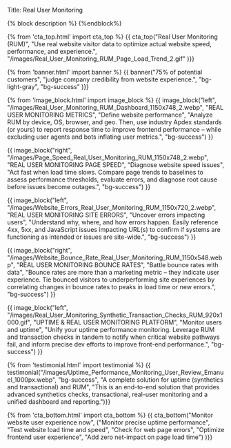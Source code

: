 Title: Real User Monitoring

{% block description %}
<meta name="description" content="Website uptime performance monitoring. Use user session data to optimize site speed, performance, and experience. Try Uptime.com RUM 100% free for 21-days.">
{%endblock%}

{% from 'cta_top.html' import cta_top %} 
{{ cta_top("Real User Monitoring (RUM)",
  "Use real website visitor data to optimize actual website speed, performance, and experience.",
  "/images/Real_User_Monitoring_RUM_Page_Load_Trend_2.gif"
)}}


{% from 'banner.html' import banner %} 
{{ banner("<span class='text-success'>75%</span> of potential customers",
  "judge company credibility from website experience.",
  "bg-light-gray",
  "bg-success"
)}}


{% from 'image_block.html' import image_block %}
{{ image_block("left", "/images/Real_User_Monitoring_RUM_Dashboard_1150x748_2.webp",
"REAL USER MONITORING METRICS",
"Define website performance",
"Analyze RUM by device, OS, browser, and geo. Then, use industry Apdex standards (or yours) to report response time to improve frontend performance – while excluding user agents and bots inflating user metrics.",
"bg-success") }}

{{ image_block("right", "/images/Page_Speed_Real_User_Monitoring_RUM_1150x748_2.webp",
"REAL USER MONITORING PAGE SPEED",
"Diagnose website speed issues",
"Act fast when load time slows. Compare page trends to baselines to assess performance thresholds, evaluate errors, and diagnose root cause before issues become outages.",
"bg-success") }}

{{ image_block("left", "/images/Website_Errors_Real_User_Monitoring_RUM_1150x720_2.webp",
"REAL USER MONITORING SITE ERRORS",
"Uncover errors impacting users",
"Understand why, where, and how errors happen. Easily reference 4xx, 5xx, and JavaScript issues impacting URL(s) to confirm if systems are functioning as intended or issues are site-wide.",
"bg-success") }}

{{ image_block("right", "/images/Website_Bounce_Rate_Real_User_Monitoring_RUM_1150x548.webp",
"REAL USER MONITORING BOUNCE RATES",
"Battle bounce rates with data",
"Bounce rates are more than a marketing metric – they indicate user experience. Tie bounced visitors to underperforming site experiences by correlating changes in bounce rates to peaks in load time or new errors.",
"bg-success") }}

{{ image_block("left", "/images/Real_User_Monitoring_Synthetic_Transaction_Checks_RUM_920x1000.gif",
"UPTIME & REAL USER MONITORING PLATFORM",
"Monitor users and uptime",
"Unify your uptime performance monitoring. Leverage RUM and transaction checks in tandem to notify when critical website pathways fail, and inform precise dev efforts to improve front-end performance.",
"bg-success") }}


{% from 'testimonial.html' import testimonial %}
{{ testimonial("/images/Uptime_Performance_Monitoring_User_Review_Emanuel_1000px.webp",
  "bg-success",
  "A complete solution for uptime (synthetics and transactional) and RUM",
  "This is an end-to-end solution that provides advanced synthetics checks, transactional, real-user monitoring and a unified dashboard and reporting.")}}


{% from 'cta_bottom.html' import cta_bottom %} 
{{ cta_bottom("Monitor website user experience now",
  ("Monitor precise uptime performance", 
  "Test website load time and speed",
  "Check for web page errors",
  "Optimize frontend user experience",
  "Add zero net-impact on page load time")
  )}}

